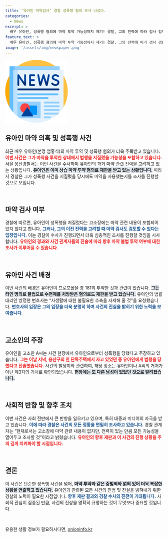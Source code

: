 ```yaml
---
title: ‘유아인 마약검사’ 경찰 성폭행 혐의 조사 나섰다.
categories:
  - News
excerpt: >
  배우 유아인, 성폭행 혐의에 마약 투약 가능성까지 제기! 경찰, 그의 전력에 따라 검사 검토 중. 사건의 진실은 과연? 클릭해보세요!
feature_text: >
  배우 유아인, 성폭행 혐의에 마약 투약 가능성까지 제기! 경찰, 그의 전력에 따라 검사 검토 중. 사건의 진실은 과연? 클릭해보세요!
image: '/assets/img/newspaper.png'
---
```


<p><img src="/assets/img/newspaper.png" alt="kimp 속보" /></p>

<h2 data-ke-size="size26">유아인 마약 의혹 및 성폭행 사건</h2>

<p data-ke-size="size16">최근 배우 유아인(본명 엄홍식)의 마약 투약 및 성폭행 혐의가 더욱 주목받고 있습니다. <b><span style="color: #ee2323;">이번 사건은 그가 마약을 투약한 상태에서 범행을 저질렀을 가능성을 포함하고 있습니다.</span></b> 서울 용산경찰서는 이번 사건을 수사하며 유아인의 과거 마약 관련 전력을 고려하고 있는 상황입니다. <b><span style="background-color: #21538527;">유아인은 이미 상습 마약 투약 혐의로 재판을 받고 있는 상황입니다.</span></b> 따라서 경찰은 그가 성폭행 사건을 저질렀을 당시에도 마약을 사용했는지를 조사를 진행할 것으로 보입니다.</p>

<p data-ke-size="size16">&nbsp;</p>

<h2 data-ke-size="size26">마약 검사 여부</h2>

<p data-ke-size="size16">경찰에 따르면, 유아인이 성폭행을 저질렀다는 고소장에는 마약 관련 내용이 포함되어 있지 않다고 합니다. <b><span style="color: #1a5490;">그러나, 그의 이전 전력을 고려할 때 마약 검사도 검토할 수 있다는 입장입니다.</span></b> 이는 경찰이 수사가 진행되면서 더욱 심층적인 조사를 진행할 것임을 시사합니다. <b><span style="color: #ee2323;">유아인의 경과와 사건 관계자들의 진술에 따라 향후 마약 불법 투약 여부에 대한 조사가 이루어질 수 있습니다.</span></b></p>

<p data-ke-size="size16">&nbsp;</p>

<h2 data-ke-size="size26">유아인 사건 배경</h2>

<p data-ke-size="size16">이번 사건의 배경은 유아인이 프로포폴을 총 181회 투약한 것과 관련이 있습니다. <b><span style="background-color: #21538527;">그는 타인 명의로 불법으로 수면제를 처방받은 혐의로도 재판을 받고 있습니다.</span></b> 유아인의 법률대리인 방정현 변호사는 “사생활에 대한 불필요한 추측을 자제해 줄 것”을 요청했습니다. <b><span style="color: #1a5490;">변호사의 입장은 그의 입장을 더욱 분명히 하며 사건의 진실을 밝히기 위한 노력을 보여줍니다.</span></b></p>

<p data-ke-size="size16">&nbsp;</p>

<h2 data-ke-size="size26">고소인의 주장</h2>

<p data-ke-size="size16">유아인을 고소한 A씨는 사건 현장에서 유아인으로부터 성폭행을 당했다고 주장하고 있습니다. <b><span style="color: #ee2323;">그는 이날 저녁, 용산구의 한 단독주택에서 자고 있었던 중 유아인에게 범행을 당했다고 진술했습니다.</span></b> 사건의 발생지와 관련하여, 해당 장소는 유아인이나 A씨의 거처가 아닌 제3자의 거처로 확인되었습니다. <b><span style="background-color: #21538527;">현장에는 또 다른 남성이 있었던 것으로 알려졌습니다.</span></b></p>

<p data-ke-size="size16">&nbsp;</p>

<h2 data-ke-size="size26">사회적 반향 및 향후 조치</h2>

<p data-ke-size="size16">이번 사건은 사회 전반에서 큰 반향을 일으키고 있으며, 특히 대중과 미디어의 자극을 받고 있습니다. <b><span style="color: #1a5490;">이에 따라 경찰은 사건의 모든 정황을 면밀히 조사하고 있습니다.</span></b> 경찰 관계자는 “현재로서는 고소장에 마약 관련 내용이 없지만, 전력이 있는 만큼 모든 가능성을 열어두고 조사할 것”이라고 밝혔습니다. <b><span style="color: #ee2323;">유아인의 향후 재판과 이 사건의 진행 상황을 주의 깊게 지켜봐야 할 시점입니다.</span></b></p>

<p data-ke-size="size16">&nbsp;</p>

<h2 data-ke-size="size26">결론</h2>

<p data-ke-size="size16">이 사건은 단순한 성폭행 사건을 넘어, <b><span style="background-color: #21538527;">마약 투약과 같은 중범죄와 얽혀 있어 더욱 복잡한 상황을 연출하고 있습니다.</span></b> 유아인과 관련된 모든 사건의 진범 및 진실을 밝혀내기 위한 경찰의 노력이 필요한 시점입니다. <b><span style="color: #1a5490;">향후 재판 결과와 경찰 수사의 진전이 기대됩니다.</span></b> 사회적 관심이 집중된 만큼, 사건의 진상을 명확히 규명하는 것이 무엇보다 중요할 것입니다.</p>

<p data-ke-size="size16">&nbsp;</p>
유용한 생활 정보가 필요하시다면, <a href="https://onioninfo.kr" rel="dofollow">onioninfo.kr</a>


